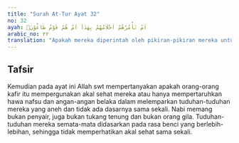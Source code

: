 ```yaml
---
title: "Surah At-Tur Ayat 32"
no: 32
ayah: اَمْ تَأْمُرُهُمْ اَحْلَامُهُمْ بِهٰذَآ اَمْ هُمْ قَوْمٌ طَاغُوْنَۚ 
arabic_no: ٣٢
translation: "Apakah mereka diperintah oleh pikiran-pikiran mereka untuk mengucapkan (tuduhan-tuduhan) ini ataukah mereka kaum yang melampaui batas?"
---
```


## Tafsir

Kemudian pada ayat ini Allah swt mempertanyakan apakah orang-orang kafir itu mempergunakan akal sehat mereka atau hanya mempertaruhkan hawa nafsu dan angan-angan belaka dalam melemparkan tuduhan-tuduhan mereka yang aneh dan tidak ada dasarnya sama sekali. Nabi memang bukan penyair, juga bukan tukang tenung dan bukan orang gila. Tuduhan-tuduhan mereka semata-mata didasarkan pada rasa benci yang berlebih-lebihan, sehingga tidak memperhatikan akal sehat sama sekali.